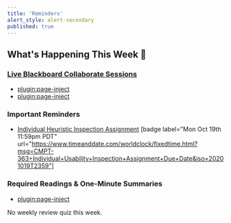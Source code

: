 ```yaml
---
title: 'Reminders'
alert_style: alert-secondary
published: true
---
```


## What's Happening This Week 💫

### [Live Blackboard Collaborate Sessions](https://canvas.sfu.ca/courses/56304/external_tools/3544)  

* [plugin:page-inject](../../blackboard-sessions/week-06-1)  
* [plugin:page-inject](../../blackboard-sessions/week-06-2)  

### Important Reminders

* [Individual Heuristic Inspection Assignment](https://canvas.sfu.ca/courses/56304/assignments/504175) [badge label="Mon Oct 19th 11:59pm PDT" url="https://www.timeanddate.com/worldclock/fixedtime.html?msg=CMPT-363+Individual+Usability+Inspection+Assignment+Due+Date&iso=20201019T2359"]

### Required Readings & One-Minute Summaries
* [plugin:page-inject](../../canvaslms-assignments/one-minute-summaries/week-06-1)  	  

No weekly review quiz this week.
